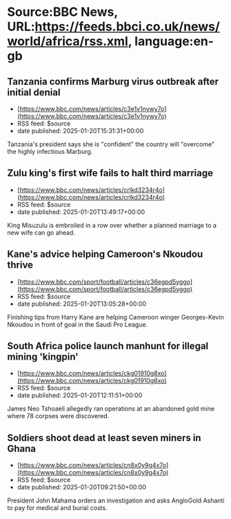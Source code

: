 # Source:BBC News, URL:https://feeds.bbci.co.uk/news/world/africa/rss.xml, language:en-gb

## Tanzania confirms Marburg virus outbreak after initial denial
 - [https://www.bbc.com/news/articles/c3e1v1nywy7o](https://www.bbc.com/news/articles/c3e1v1nywy7o)
 - RSS feed: $source
 - date published: 2025-01-20T15:31:31+00:00

Tanzania's president says she is "confident" the country will "overcome" the highly infectious Marburg.

## Zulu king's first wife fails to halt third marriage
 - [https://www.bbc.com/news/articles/crlkd3234r4o](https://www.bbc.com/news/articles/crlkd3234r4o)
 - RSS feed: $source
 - date published: 2025-01-20T13:49:17+00:00

King Misuzulu is embroiled in a row over whether a planned marriage to a new wife can go ahead.

## Kane's advice helping Cameroon's Nkoudou thrive
 - [https://www.bbc.com/sport/football/articles/c36egpd5yggo](https://www.bbc.com/sport/football/articles/c36egpd5yggo)
 - RSS feed: $source
 - date published: 2025-01-20T13:05:28+00:00

Finishing tips from Harry Kane are helping Cameroon winger Georges-Kevin Nkoudou in front of goal in the Saudi Pro League.

## South Africa police launch manhunt for illegal mining 'kingpin'
 - [https://www.bbc.com/news/articles/ckg01910g8xo](https://www.bbc.com/news/articles/ckg01910g8xo)
 - RSS feed: $source
 - date published: 2025-01-20T12:11:51+00:00

James Neo Tshoaeli allegedly ran operations at an abandoned gold mine where 78 corpses were discovered.

## Soldiers shoot dead at least seven miners in Ghana
 - [https://www.bbc.com/news/articles/cn8x0y9g4x7o](https://www.bbc.com/news/articles/cn8x0y9g4x7o)
 - RSS feed: $source
 - date published: 2025-01-20T09:21:50+00:00

President John Mahama orders an investigation and asks AngloGold Ashanti to pay for medical and burial costs.

